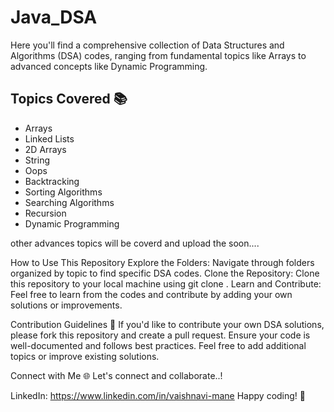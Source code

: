 # Java_DSA

 Here you'll find a comprehensive collection of Data Structures and Algorithms (DSA) codes, ranging from fundamental topics like Arrays to advanced concepts like Dynamic Programming.

 ## Topics Covered 📚
* Arrays
* Linked Lists
* 2D Arrays
* String
* Oops
* Backtracking
* Sorting Algorithms
* Searching Algorithms
* Recursion
* Dynamic Programming

other advances topics will be coverd and upload the soon....

How to Use This Repository 
Explore the Folders: Navigate through folders organized by topic to find specific DSA codes.
Clone the Repository: Clone this repository to your local machine using git clone <repository-url>.
Learn and Contribute: Feel free to learn from the codes and contribute by adding your own solutions or improvements.

Contribution Guidelines 🤝
If you'd like to contribute your own DSA solutions, please fork this repository and create a pull request.
Ensure your code is well-documented and follows best practices.
Feel free to add additional topics or improve existing solutions.

Connect with Me 🌐
Let's connect and collaborate..!

LinkedIn: https://www.linkedin.com/in/vaishnavi-mane
Happy coding! 🚀